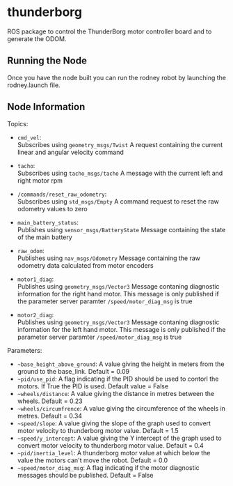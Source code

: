 # thunderborg
ROS package to control the ThunderBorg motor controller board and to generate the ODOM.

## Running the Node
Once you have the node built you can run the rodney robot by launching the rodney.launch file.

## Node Information
Topics:
* `cmd_vel`:  
  Subscribes using `geometry_msgs/Twist` A request containing the current linear and angular velocity command
  
* `tacho`:  
  Subscribes using `tacho_msgs/tacho` A message with the current left and right motor rpm
  
* `/commands/reset_raw_odometry`:  
  Subscribes using `std_msgs/Empty` A command request to reset the raw odometry values to zero
  
* `main_battery_status`:  
  Publishes using `sensor_msgs/BatteryState` Message containing the state of the main battery
  
* `raw_odom`:  
  Publishes using `nav_msgs/Odometry` Message containing the raw odometry data calculated from motor encoders
  
* `motor1_diag`:  
  Publishes using `geometry_msgs/Vector3` Message contaning diagnostic information for the right hand motor. This message is only published if the parameter server paramter `/speed/motor_diag_msg` is true
  
* `motor2_diag`:  
  Publishes using `geometry_msgs/Vector3` Message contaning diagnostic information for the left hand motor. This message is only published if the parameter server paramter `/speed/motor_diag_msg` is true

Parameters:
* `~base_height_above_ground`: A value giving the height in meters from the ground to the base_link. Default = 0.09
* `~pid/use_pid`: A flag indicating if the PID should be used to contorl the motors. If True the PID is used. Default value = False
* `~wheels/distance`: A value giving the distance in metres between the wheels. Default = 0.23
* `~wheels/circumfrence`: A value giving the circumference of the wheels in metres. Default = 0.34
* `~speed/slope`: A value giving the slope of the graph used to convert motor velocity to thunderborg motor value. Default = 1.5
* `~speed/y_intercept`: A value giving the Y intercept of the graph used to convert motor velocity to thunderborg motor value. Default = 0.4
* `~pid/inertia_level`: A thunderborg motor value at which below the value the motors can't move the robot. Default = 0.0
* `~speed/motor_diag_msg`: A flag indicating if the motor diagnostic messages should be published. Default = False

